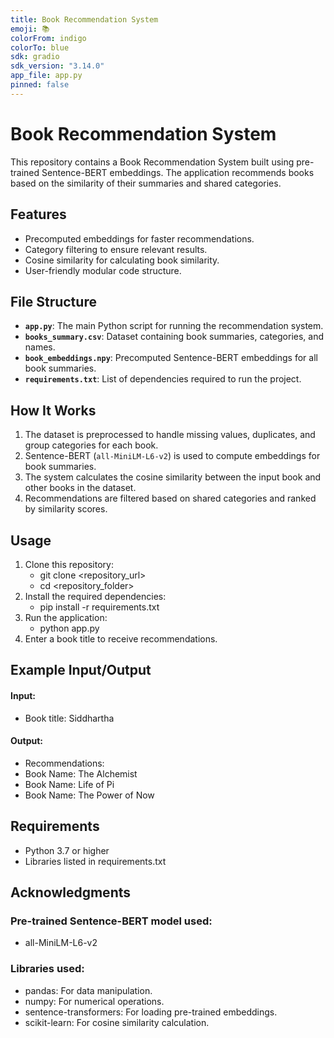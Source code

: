 ```yaml
---
title: Book Recommendation System
emoji: 📚
colorFrom: indigo
colorTo: blue
sdk: gradio
sdk_version: "3.14.0"
app_file: app.py
pinned: false
---
```


# Book Recommendation System

This repository contains a Book Recommendation System built using pre-trained Sentence-BERT embeddings. The application recommends books based on the similarity of their summaries and shared categories.

## Features
- Precomputed embeddings for faster recommendations.
- Category filtering to ensure relevant results.
- Cosine similarity for calculating book similarity.
- User-friendly modular code structure.

## File Structure
- **`app.py`**: The main Python script for running the recommendation system.
- **`books_summary.csv`**: Dataset containing book summaries, categories, and names.
- **`book_embeddings.npy`**: Precomputed Sentence-BERT embeddings for all book summaries.
- **`requirements.txt`**: List of dependencies required to run the project.

## How It Works
1. The dataset is preprocessed to handle missing values, duplicates, and group categories for each book.
2. Sentence-BERT (`all-MiniLM-L6-v2`) is used to compute embeddings for book summaries.
3. The system calculates the cosine similarity between the input book and other books in the dataset.
4. Recommendations are filtered based on shared categories and ranked by similarity scores.

## Usage
1. Clone this repository:
   - git clone <repository_url>
   - cd <repository_folder>
2. Install the required dependencies:
   - pip install -r requirements.txt
3. Run the application:
   - python app.py
4. Enter a book title to receive recommendations.

## Example Input/Output
#### Input:
- Book title: Siddhartha

#### Output:
- Recommendations:
- Book Name: The Alchemist
- Book Name: Life of Pi
- Book Name: The Power of Now

## Requirements
- Python 3.7 or higher
- Libraries listed in requirements.txt

## Acknowledgments
### Pre-trained Sentence-BERT model used: 
- all-MiniLM-L6-v2

### Libraries used:
- pandas: For data manipulation.
- numpy: For numerical operations.
- sentence-transformers: For loading pre-trained embeddings.
- scikit-learn: For cosine similarity calculation. 
